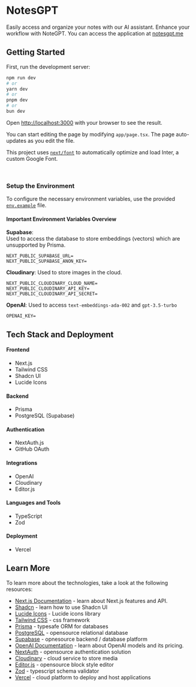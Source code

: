 # NotesGPT
Easily access and organize your notes with our AI assistant. Enhance your workflow with NoteGPT.
You can access the application at [notesgpt.me](https://notesgpt.me)

## Getting Started

First, run the development server:

```bash
npm run dev
# or
yarn dev
# or
pnpm dev
# or
bun dev
```

Open [http://localhost:3000](http://localhost:3000) with your browser to see the result.

You can start editing the page by modifying `app/page.tsx`. The page auto-updates as you edit the file.

This project uses [`next/font`](https://nextjs.org/docs/basic-features/font-optimization) to automatically optimize and load Inter, a custom Google Font.

<br />

### Setup the Environment

To configure the necessary environment variables, use the provided [`env.example`](https://github.com/abdulrehmandev/notes-gpt/blob/master/.env.example) file.

#### Important Environment Variables Overview

**Supabase**:  
Used to access the database to store embeddings (vectors) which are unsupported by Prisma.
```plaintext
NEXT_PUBLIC_SUPABASE_URL=
NEXT_PUBLIC_SUPABASE_ANON_KEY=
```
**Cloudinary**:
Used to store images in the cloud.
```plaintext
NEXT_PUBLIC_CLOUDINARY_CLOUD_NAME=
NEXT_PUBLIC_CLOUDINARY_API_KEY=
NEXT_PUBLIC_CLOUDINARY_API_SECRET=
```
**OpenAI**: 
Used to access `text-embeddings-ada-002` and `gpt-3.5-turbo`
```plaintext
OPENAI_KEY=
```

## Tech Stack and Deployment

#### Frontend

- Next.js
- Tailwind CSS
- Shadcn UI
- Lucide Icons

#### Backend

- Prisma
- PostgreSQL (Supabase)

#### Authentication

- NextAuth.js
- GitHub OAuth

#### Integrations

- OpenAI
- Cloudinary
- Editor.js

#### Languages and Tools

- TypeScript
- Zod

#### Deployment

- Vercel

## Learn More

To learn more about the technologies, take a look at the following resources:

- [Next.js Documentation](https://nextjs.org/docs) - learn about Next.js features and API.
- [Shadcn](https://shadcn-extension.vercel.app/docs/introduction) - learn how to use Shadcn UI
- [Lucide Icons](https://lucide.dev/) - Lucide icons library
- [Tailwind CSS](https://v2.tailwindcss.com/docs) - css framework
- [Prisma](https://www.prisma.io/docs) - typesafe ORM for databases
- [PostgreSQL](https://www.postgresql.org/docs/) - opensource relational database
- [Supabase](https://supabase.com/docs) - opnesource backend / database platform
- [OpenAI Documentation](https://platform.openai.com/docs/introduction) - learn about OpenAI models and its pricing.
- [NextAuth](https://next-auth.js.org/) - opensource authentication solution
- [Cloudinary](https://cloudinary.com/documentation/) - cloud service to store media
- [Editor.js](https://editorjs.io/) - opensource block style editor
- [Zod](https://zod.dev/) - typescript schema validator
- [Vercel](https://vercel.com/docs) - cloud platform to deploy and host applications
